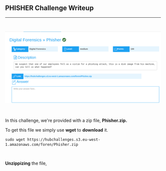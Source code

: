 ## PHISHER Challenge Writeup
---
<br>

![phisher](images/phisher.png)

<br>

In this challenge, we're provided with a zip file, **Phisher.zip.**

To get this file we simply use **wget** to **download** it.

```shell
sudo wget https://hubchallenges.s3.eu-west-1.amazonaws.com/foren/Phisher.zip
```
<br>

**Unzippizing** the file,
